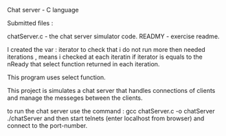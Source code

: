 Chat server - C language

Submitted files :

chatServer.c - the chat server simulator code.
READMY - exercise readme.

I created the var : iterator to check that i do not run more then needed iterations , means i checked at each iteratin if iterator is equals to the nReady that select function returned in each iteration.

This program uses select function.

This project is simulates a chat server that handles connections of clients and manage the messeges between the clients.

to run the chat server use the command : 
gcc chatServer.c -o chatServer ./chatServer
and then start telnets (enter localhost from browser) and connect to the port-number.
